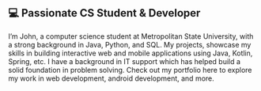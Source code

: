 ## 💻 Passionate CS Student & Developer

I’m John, a computer science student at Metropolitan State University, with a strong background in Java, Python, and SQL. My projects, showcase my skills in building interactive web and mobile applications using Java, Kotlin, Spring, etc. I have a background in IT support which has helped build a solid foundation in problem solving. Check out my portfolio here to explore my work in web development, android development, and more.
<!--
**JohnBordner/JohnBordner** is a ✨ _special_ ✨ repository because its `README.md` (this file) appears on your GitHub profile.

Here are some ideas to get you started:

- 🔭 I’m currently working on ...
- 🌱 I’m currently learning ...
- 👯 I’m looking to collaborate on ...
- 🤔 I’m looking for help with ...
- 💬 Ask me about ...
- 📫 How to reach me: ...
- 😄 Pronouns: ...
- ⚡ Fun fact: ...
-->
